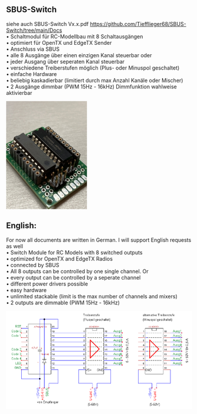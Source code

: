## SBUS-Switch  
siehe auch SBUS-Switch Vx.x.pdf https://github.com/Tiefflieger68/SBUS-Switch/tree/main/Docs  
• Schaltmodul für RC-Modellbau mit 8 Schaltausgängen  
• optimiert für OpenTX und EdgeTX Sender  
• Anschluss via SBUS  
• alle 8 Ausgänge über einen einzigen Kanal steuerbar oder  
• jeder Ausgang über seperaten Kanal steuerbar  
• verschiedene Treiberstufen möglich (Plus- oder Minuspol geschaltet)  
• einfache Hardware  
• beliebig kaskadierbar (limitiert durch max Anzahl Kanäle oder Mischer)  
• 2 Ausgänge dimmbar (PWM 15Hz - 16kHz) Dimmfunktion wahlweise aktivierbar  


![image lost ?](https://github.com/Tiefflieger68/SBUS-Switch/blob/main/pics/20201114_183343395_mini.jpg)

## English:  
For now all documents are written in German. I will support English requests as well  
• Switch Module for RC Models with 8 switched outputs  
• optimized for OpenTX and EdgeTX Radios  
• connected by SBUS  
• All 8 outputs can be controlled by one single channel. Or  
• every output can be controlled by a seperate channel  
• different power drivers possible  
• easy hardware  
• unlimited stackable (limit is the max number of channels and mixers)  
• 2 outputs are dimmable (PWM 15Hz - 16kHz)  

![image lost ?](https://github.com/Tiefflieger68/SBUS-Switch/blob/main/pics/SBUS-Switch%20V2.2%20cut.png)
